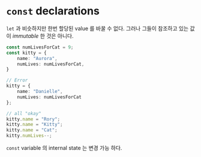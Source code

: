 # `const` declarations

`let` 과 비슷하지만 한번 할당된 value 를 바꿀 수 없다. 그러나 
그들이 참조하고 있는 값이 *immutable* 한 것은 아니다.

```typescript
const numLivesForCat = 9;
const kitty = {
    name: "Aurora",
    numLives: numLivesForCat,
}

// Error
kitty = {
    name: "Danielle",
    numLives: numLivesForCat
};

// all "okay"
kitty.name = "Rory";
kitty.name = "Kitty";
kitty.name = "Cat";
kitty.numLives--;
```

`const` variable 의 internal state 는 변경 가능 하다.
